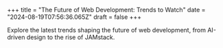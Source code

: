 +++
title = "The Future of Web Development: Trends to Watch"
date = "2024-08-19T07:56:36.065Z"
draft = false
+++

  Explore the latest trends shaping the future of web development, from AI-driven design to the rise of JAMstack.
        
